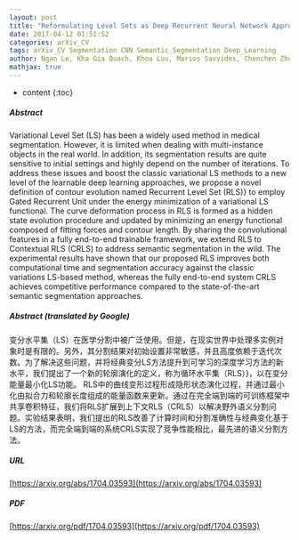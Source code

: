```yaml
---
layout: post
title: "Reformulating Level Sets as Deep Recurrent Neural Network Approach to Semantic Segmentation"
date: 2017-04-12 01:51:52
categories: arXiv_CV
tags: arXiv_CV Segmentation CNN Semantic_Segmentation Deep_Learning
author: Ngan Le, Kha Gia Quach, Khoa Luu, Marios Savvides, Chenchen Zhu
mathjax: true
---
```


* content
{:toc}

##### Abstract
Variational Level Set (LS) has been a widely used method in medical segmentation. However, it is limited when dealing with multi-instance objects in the real world. In addition, its segmentation results are quite sensitive to initial settings and highly depend on the number of iterations. To address these issues and boost the classic variational LS methods to a new level of the learnable deep learning approaches, we propose a novel definition of contour evolution named Recurrent Level Set (RLS)} to employ Gated Recurrent Unit under the energy minimization of a variational LS functional. The curve deformation process in RLS is formed as a hidden state evolution procedure and updated by minimizing an energy functional composed of fitting forces and contour length. By sharing the convolutional features in a fully end-to-end trainable framework, we extend RLS to Contextual RLS (CRLS) to address semantic segmentation in the wild. The experimental results have shown that our proposed RLS improves both computational time and segmentation accuracy against the classic variations LS-based method, whereas the fully end-to-end system CRLS achieves competitive performance compared to the state-of-the-art semantic segmentation approaches.

##### Abstract (translated by Google)
变分水平集（LS）在医学分割中被广泛使用。但是，在现实世界中处理多实例对象时是有限的。另外，其分割结果对初始设置非常敏感，并且高度依赖于迭代次数。为了解决这些问题，并将经典变分LS方法提升到可学习的深度学习方法的新水平，我们提出了一个新的轮廓演化的定义，称为循环水平集（RLS）}，以在变分能量最小化LS功能。 RLS中的曲线变形过程形成隐形状态演化过程，并通过最小化由拟合力和轮廓长度组成的能量函数来更新。通过在完全端到端的可训练框架中共享卷积特征，我们将RLS扩展到上下文RLS（CRLS）以解决野外语义分割问题。实验结果表明，我们提出的RLS改善了计算时间和分割准确性与经典变化基于LS的方法，而完全端到端的系统CRLS实现了竞争性能相比，最先进的语义分割方法。

##### URL
[https://arxiv.org/abs/1704.03593](https://arxiv.org/abs/1704.03593)

##### PDF
[https://arxiv.org/pdf/1704.03593](https://arxiv.org/pdf/1704.03593)

